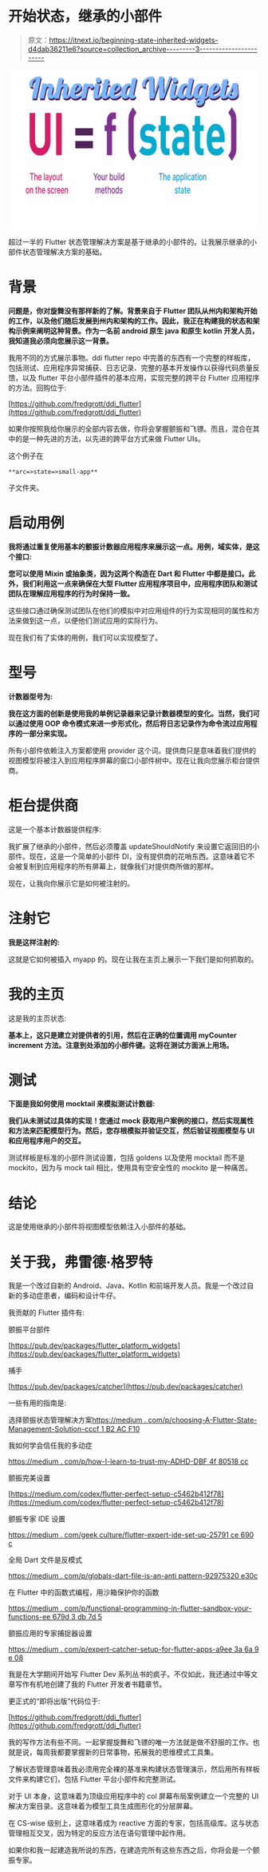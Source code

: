 # 开始状态，继承的小部件

> 原文：<https://itnext.io/beginning-state-inherited-widgets-d4dab36211e6?source=collection_archive---------3----------------------->

![](img/a33427d6ac701272fcaee34c35077d7f.png)

超过一半的 Flutter 状态管理解决方案是基于继承的小部件的。让我展示继承的小部件状态管理解决方案的基础。

# **背景**

**问题是，你对旋舞没有那样新的了解。背景来自于 Flutter 团队从州内和架构开始的工作，以及他们随后发展到州内和架构的工作。因此，我正在构建我的状态和架构示例来阐明这种背景。作为一名前 android 原生 java 和原生 kotlin 开发人员，我知道我必须向您展示这一背景。**

我用不同的方式展示事物。ddi flutter repo 中完善的东西有一个完整的样板库，包括测试、应用程序异常捕获、日志记录、完整的基本开发操作以获得代码质量反馈，以及 flutter 平台小部件插件的基本应用，实现完整的跨平台 Flutter 应用程序的方法。回购位于:

[https://github.com/fredgrott/ddi_flutter](https://github.com/fredgrott/ddi_flutter)

如果你按照我给你展示的全部内容去做，你将会掌握颤振和飞镖。而且，混合在其中的是一种先进的方法，以先进的跨平台方式来做 Flutter UIs。

这个例子在

```
**arc=>state=>small-app**
```

子文件夹。

# **启动用例**

**我将通过重复使用基本的颤振计数器应用程序来展示这一点。用例，域实体，是这个接口:**

**您可以使用 Mixin 或抽象类，因为这两个构造在 Dart 和 Flutter 中都是接口。此外，我们利用这一点来确保在大型 Flutter 应用程序项目中，应用程序团队和测试团队在理解应用程序的行为时保持一致。**

这些接口通过确保测试团队在他们的模拟中对应用组件的行为实现相同的属性和方法来做到这一点，以便他们测试应用的实际行为。

现在我们有了实体的用例，我们可以实现模型了。

# **型号**

**计数器型号为:**

**我在这方面的创新是使用我的单例记录器来记录计数器模型的变化。当然，我们可以通过使用 OOP 命令模式来进一步形式化，然后将日志记录作为命令流过应用程序的一部分来实现。**

所有小部件依赖注入方案都使用 provider 这个词。提供商只是意味着我们提供的视图模型将被注入到应用程序屏幕的窗口小部件树中。现在让我向您展示柜台提供商。

# **柜台提供商**

这是一个基本计数器提供程序:

我扩展了继承的小部件，然后必须覆盖 updateShouldNotify 来设置它返回旧的小部件。现在，这是一个简单的小部件 DI，没有提供商的花哨东西。这意味着它不会被复制到应用程序的所有屏幕上，就像我们对提供商所做的那样。

现在，让我向你展示它是如何被注射的。

# **注射它**

**我是这样注射的:**

这就是它如何被插入 myapp 的。现在让我在主页上展示一下我们是如何抓取的。

# **我的主页**

这是我的主页状态:

**基本上，这只是建立对提供者的引用，然后在正确的位置调用 myCounter increment 方法。注意到处添加的小部件键。这将在测试方面派上用场。**

# **测试**

**下面是我如何使用 mocktail 来模拟测试计数器:**

**我们从未测试过具体的实现！您通过 mock 获取用户案例的接口，然后实现属性和方法来匹配模型行为。然后，您存根模拟并验证交互，然后验证视图模型与 UI 和应用程序用户的交互。**

测试样板是标准的小部件测试设置，包括 goldens 以及使用 mocktail 而不是 mockito，因为与 mock tail 相比，使用具有空安全性的 mockito 是一种痛苦。

# **结论**

这是使用继承的小部件将视图模型依赖注入小部件的基础。

# **关于我，弗雷德·格罗特**

我是一个改过自新的 Android、Java、Kotlin 和前端开发人员。我是一个改过自新的多动症患者，编码和设计牛仔。

我贡献的 Flutter 插件有:

颤振平台部件

[https://pub.dev/packages/flutter_platform_widgets](https://pub.dev/packages/flutter_platform_widgets)

捕手

[https://pub.dev/packages/catcher](https://pub.dev/packages/catcher)

一些有用的指南是:

选择颤振状态管理解决方案[https://medium . com/p/choosing-A-Flutter-State-Management-Solution-cccf 1 B2 AC F10](https://medium.com/p/choosing-a-flutter-state-management-solution-cccf1b2acf10)

我如何学会信任我的多动症

[https://medium . com/p/how-I-learn-to-trust-my-ADHD-DBF 4f 80518 cc](https://medium.com/p/how-i-learned-to-trust-my-adhd-dbf4f80518cc)

颤振完美设置

[https://medium.com/codex/flutter-perfect-setup-c5462b412f78](https://medium.com/codex/flutter-perfect-setup-c5462b412f78)

颤振专家 IDE 设置

[https://medium . com/geek culture/flutter-expert-ide-set-up-25791 ce 690 c](https://medium.com/geekculture/flutter-expert-ide-set-up-25791ce690c)

全局 Dart 文件是反模式

[https://medium . com/p/globals-dart-file-is-an-anti pattern-92975320 e30c](https://medium.com/p/globals-dart-file-is-an-antipattern-92975320e30c)

在 Flutter 中的函数式编程，用沙箱保护你的函数

[https://medium . com/p/functional-programming-in-flutter-sandbox-your-functions-ee 679d 3 db 7d 5](https://medium.com/p/functional-programming-in-flutter-sandbox-your-functions-ee679d3db7d5)

颤振应用的专家捕捉器设置

[https://medium . com/p/expert-catcher-setup-for-flutter-apps-a9ee 3a 6a 9 e 08](https://medium.com/p/expert-catcher-setup-for-flutter-apps-a9ee3a6a9e08)

我是在大学期间开始写 Flutter Dev 系列丛书的疯子。不仅如此，我还通过中等文章写作有机地创建了我的 Flutter 开发者书籍章节。

更正式的“即将出版”代码位于:

[https://github.com/fredgrott/ddi_flutter](https://github.com/fredgrott/ddi_flutter)

我的写作方法有些不同。一起掌握旋舞和飞镖的唯一方法就是做不舒服的工作。也就是说，每周我都要掌握新的日常事物，拓展我的思维模式工具集。

了解状态管理意味着我必须用完全裸的基准来构建状态管理演示，然后用所有样板文件来构建它们，包括 Flutter 平台小部件和完整测试。

对于 UI 本身，这意味着为顶级应用程序中的 col 屏幕布局案例建立一个完整的 UI 解决方案目录。这意味着为模型工具生成图形化的分层屏幕。

在 CS-wise 级别上，这意味着成为 reactive 方面的专家，包括高级库。这与状态管理相互交叉，因为特定的反应方法在语句管理中起作用。

如果你和我一起建造我所说的东西，在建造完所有这些东西之后，你将会是一个颤振专家。